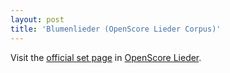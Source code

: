 ```yaml
---
layout: post
title: 'Blumenlieder (OpenScore Lieder Corpus)'
---
```


Visit the [official set page] in [OpenScore Lieder].

[official set page]: https://musescore.com/openscore-lieder-corpus/sets/5103316
[OpenScore Lieder]: https://musescore.com/openscore-lieder-corpus

